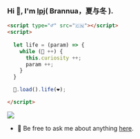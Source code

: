 ### Hi 👋, I'm [lpj](https://brannua.github.io/about/)( Brannua，夏与冬 ).

```html
<script type="♂️" src="🇨🇳"></script>
<script>
  
  let life = (param) => {
    while (📖 ++) {
      this.curiosity ++;
      param ++;
    }
  }

  👦.load().life(❤️);

</script>
```

<a href="https://github.com/Brannua"><img src="https://github-readme-stats.vercel.app/api?username=Brannua&count_private=true&show_icons=true"/></a>

- 💬 Be free to ask me about anything [here](https://github.com/Brannua/brannua/issues).
